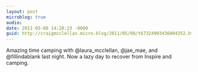 ```yaml
---
layout: post
microblog: true
audio: 
date: 2011-05-08 14:28:23 -0600
guid: http://craigmcclellan.micro.blog/2011/05/08/t67324993436004352.html
---
```

Amazing time camping with @laura_mcclellan, @jae_mae, and @fillindablank last night.  Now a lazy day to recover from Inspire and camping.
